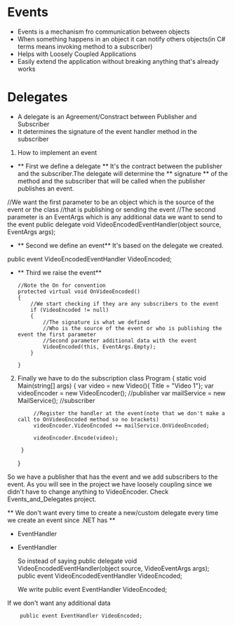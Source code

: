 # Events

 - Events is a mechanism fro communication between objects
 - When something happens in an object it can notify others objects(in C# terms means invoking method to a subscriber)
 - Helps with Loosely Coupled Applications 
 - Easily extend the application without breaking anything that's already works

# Delegates

 - A delegate is an Agreement/Constract between Publisher and Subscriber 
 - It determines the signature of the event handler method in the subscriber
 
1. How to implement an event

 - ** First we define a delegate **
 It's the contract between the publisher and the subscriber.The delegate will determine the 
 ** signature ** of the method and the subscriber that will be called when the publisher publishes an event.
 
  //We want the first parameter to be an object which is the source of the event or the class 
  //that is publishing or sending the event
  //The second parameter is an EventArgs which is any additional data we want to send to the event 
  public delegate void VideoEncodedEventHandler(object source, EventArgs args);
  
  - ** Second we define an event** 
  It's based on the delegate we created.
  
  public event VideoEncodedEventHandler VideoEncoded;
  
  - ** Third we raise the event** 
  
		//Note the On for convention
		protected virtual void OnVideoEncoded()
        {
            //We start checking if they are any subscribers to the event
            if (VideoEncoded != null)
            {
                //The signature is what we defined
                //Who is the source of the event or who is publishing the event the first parameter
                //Second parameter additional data with the event
                VideoEncoded(this, EventArgs.Empty);
            }

        }
		
2. Finally we have to do the subscription
 class Program
    {
        static void Main(string[] args)
        {
            var video = new Video(){ Title = "Video 1"};
            var videoEncoder = new VideoEncoder(); //publisher
            var mailService = new MailService(); //subscriber

            //Register the handler at the event(note that we don't make a call to OnVideoEncoded method so no brackets)
            videoEncoder.VideoEncoded += mailService.OnVideoEncoded;

            videoEncoder.Encode(video);

        }

    }
	
So we have a publisher that has the event and we add subscribers to the event.
As you will see in the project we have loosely coupling since we didn't have to change anything to VideoEncoder.
Check Events_and_Delegates project.

** We don't want every time to create a new/custom delegate every time we create an event since .NET has **

 - EventHandler
 - EventHandler<TEventArgs>
 
	So instead of saying 
		public delegate void VideoEncodedEventHandler(object source, VideoEventArgs args);
		public event VideoEncodedEventHandler VideoEncoded;
		
	We write
	public event EventHandler<VideoEventArgs> VideoEncoded;
	
If we don't want any additional data 

        public event EventHandler VideoEncoded;
  


